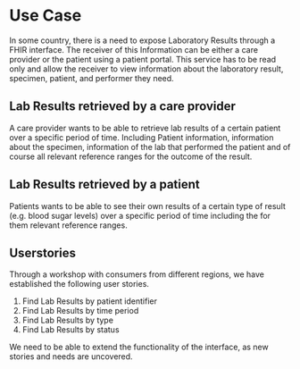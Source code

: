 # Use Case #
In some country, there is a need to expose Laboratory Results through a FHIR interface. The receiver of this Information can be either a care provider or the patient using a patient portal. This service has to be read only and allow the receiver to view information about the laboratory result, specimen, patient, and performer they need.

## Lab Results retrieved by a care provider ##
A care provider wants to be able to retrieve lab results of a certain patient over a specific period of time. Including Patient information, information about the specimen, information of the lab that performed the patient and of course all relevant reference ranges for the outcome of the result.

## Lab Results retrieved by a patient ##
Patients wants to be able to see their own results of a certain type of result (e.g. blood sugar levels) over a specific period of time including the for them relevant reference ranges.

## Userstories ##

Through a workshop with consumers from different regions, we have established the following user stories.

1. Find Lab Results by patient identifier
2. Find Lab Results by time period
3. Find Lab Results by type
4. Find Lab Results by status

We need to be able to extend the functionality of the interface, as new stories and needs are uncovered.